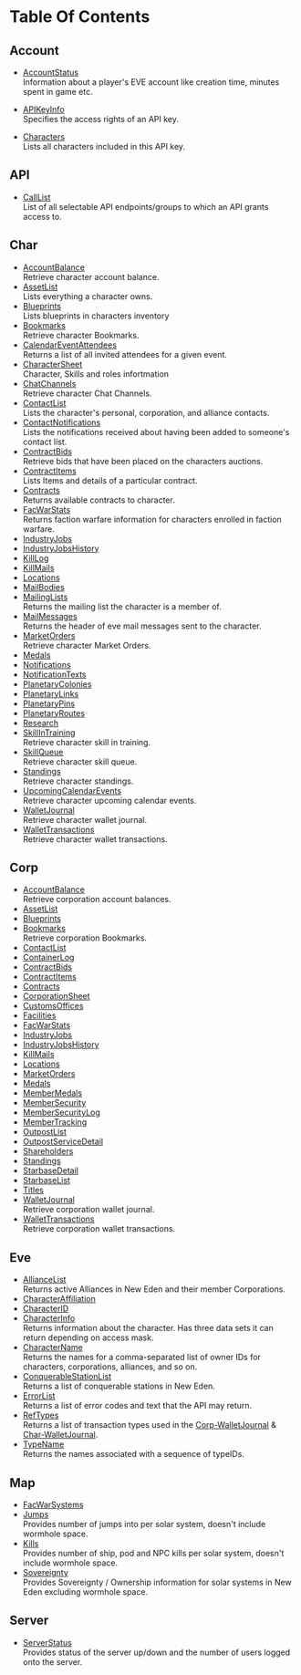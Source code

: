 # Table Of Contents
## Account
* [AccountStatus](account_accountstatus.md)<br>
  Information about a player's EVE account like creation time, minutes spent in game etc.  

* [APIKeyInfo](account_apikeyinfo.md)<br>
  Specifies the access rights of an API key.  

* [Characters](account_characters.md)<br>
  Lists all characters included in this API key.  

## API
* [CallList](api_calllist.md)<br>
  List of all selectable API endpoints/groups to which an API grants access to.

## Char
* [AccountBalance](char_accountbalance.md)<br />
  Retrieve character account balance.
* [AssetList](char_assetlist.md)<br />
  Lists everything a character owns.
* [Blueprints](char_blueprints.md)<br />
  Lists blueprints in characters inventory
* [Bookmarks](char_bookmarks.md)<br />
  Retrieve character Bookmarks.
* [CalendarEventAttendees](char_calendareventattendees.md)<br />
  Returns a list of all invited attendees for a given event.
* [CharacterSheet](char_charactersheet.md)<br />
  Character, Skills and roles infortmation
* [ChatChannels](char_chatchannels.md)<br />
  Retrieve character Chat Channels.
* [ContactList](char_contactlist.md)<br />
  Lists the character's personal, corporation, and alliance contacts.
* [ContactNotifications](char_contactnotifications.md)<br />
  Lists the notifications received about having been added to someone's contact list.
* [ContractBids](char_contractbids.md)<br />
  Retrieve bids that have been placed on the characters auctions.
* [ContractItems](char_contractitems.md)<br />
  Lists Items and details of a particular contract.
* [Contracts](char_contracts.md)<br />
  Returns available contracts to character.
* [FacWarStats](char_facwarstats.md)<br />
  Returns faction warfare information for characters enrolled in faction warfare.
* [IndustryJobs](char_industryjobs.md)
* [IndustryJobsHistory](char_industryjobshistory.md)
* [KillLog](char_killlog.md)
* [KillMails](char_killmails.md)
* [Locations](char_locations.md)
* [MailBodies](char_mailbodies.md)
* [MailingLists](char_mailinglists.md)<br />
  Returns the mailing list the character is a member of.
* [MailMessages](char_mailmessages.md)<br />
  Returns the header of eve mail messages sent to the character.
* [MarketOrders](char_marketorders.md)<br />
  Retrieve character Market Orders.
* [Medals](char_medals.md)
* [Notifications](char_notifications.md)
* [NotificationTexts](char_notificationtexts.md)
* [PlanetaryColonies](char_planetarycolonies.md)
* [PlanetaryLinks](char_planetarylinks.md)
* [PlanetaryPins](char_planetarypins.md)
* [PlanetaryRoutes](char_planetaryroutes.md)
* [Research](char_research.md)
* [SkillInTraining](char_skillintraining.md)<br />
  Retrieve character skill in training.
* [SkillQueue](char_skillqueue.md)<br />
  Retrieve character skill queue.
* [Standings](char_standings.md)<br />
  Retrieve character standings.
* [UpcomingCalendarEvents](char_upcomingcalendarevents.md)<br />
  Retrieve character upcoming calendar events.
* [WalletJournal](char_walletjournal.md)<br />
  Retrieve character wallet journal.
* [WalletTransactions](char_wallettransactions.md)<br />
  Retrieve character wallet transactions.

## Corp
* [AccountBalance](corp_accountbalance.md)<br />
  Retrieve corporation account balances.
* [AssetList](corp_assetlist.md)
* [Blueprints](corp_blueprints.md)
* [Bookmarks](corp_bookmarks.md)<br />
  Retrieve corporation Bookmarks.
* [ContactList](corp_contactlist.md)
* [ContainerLog](corp_containerlog.md)
* [ContractBids](corp_contractbids.md)
* [ContractItems](corp_contractitems.md)
* [Contracts](corp_contracts.md)
* [CorporationSheet](corp_corporationsheet.md)
* [CustomsOffices](corp_customsoffices.md)
* [Facilities](corp_facilities.md)
* [FacWarStats](corp_facwarstats.md)
* [IndustryJobs](corp_industryjobs.md)
* [IndustryJobsHistory](corp_industryjobshistory.md)
* [KillMails](corp_killmails.md)
* [Locations](corp_locations.md)
* [MarketOrders](corp_marketorders.md)
* [Medals](corp_medals.md)
* [MemberMedals](corp_membermedals.md)
* [MemberSecurity](corp_membersecurity.md)
* [MemberSecurityLog](corp_membersecuritylog.md)
* [MemberTracking](corp_membertracking.md)
* [OutpostList](corp_outpostlist.md)
* [OutpostServiceDetail](corp_outpostservicedetail.md)
* [Shareholders](corp_shareholders.md)
* [Standings](corp_standings.md)
* [StarbaseDetail](corp_starbasedetail.md)
* [StarbaseList](corp_starbaselist.md)
* [Titles](corp_titles.md)
* [WalletJournal](corp_walletjournal.md)<br />
  Retrieve corporation wallet journal.
* [WalletTransactions](corp_wallettransactions.md)<br />
  Retrieve corporation wallet transactions.
  
## Eve
* [AllianceList](eve_alliancelist.md)<br />
  Returns active Alliances in New Eden and their member Corporations.
* [CharacterAffiliation](eve_characteraffiliation.md)
* [CharacterID](eve_characterid.md)
* [CharacterInfo](eve_characterinfo.md)<br />
  Returns information about the character. Has three data sets it can return depending on access mask.
* [CharacterName](eve_charactername.md)<br />
  Returns the names for a comma-separated list of owner IDs for characters, corporations, alliances, and so on.
* [ConquerableStationList](eve_conquerablestationlist.md)<br />
  Returns a list of conquerable stations in New Eden.
* [ErrorList](eve_errorlist.md)<br />
  Returns a list of error codes and text that the API may return.
* [RefTypes](eve_reftypes.md)<br />
  Returns a list of transaction types used in the [Corp-WalletJournal](corp_walletjournal.md) & [Char-WalletJournal](char_walletjournal.md).
* [TypeName](eve_typename.md)<br />
  Returns the names associated with a sequence of typeIDs.

## Map
* [FacWarSystems](map_facwarsystems.md)
* [Jumps](map_jumps.md)<br />
  Provides number of jumps into per solar system, doesn't include wormhole space. 
* [Kills](map_kills.md)<br />
  Provides number of ship, pod and NPC kills per solar system, doesn't include wormhole space. 
* [Sovereignty](map_sovereignty.md)<br />
  Provides Sovereignty / Ownership information for solar systems in New Eden excluding wormhole space.

## Server
* [ServerStatus](serv_serversstatus.md)<br />
  Provides status of the server up/down and the number of users logged onto the server.
